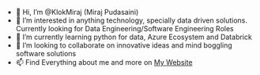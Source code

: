 - 👋 Hi, I’m @KlokMiraj (Miraj Pudasaini)
- 👀 I’m interested in anything technology, specially data driven solutions. Currently looking for Data Engineering/Software Engineering Roles
- 🌱 I’m currently learning python for data, Azure Ecosystem and Databrick 
- 💞️ I’m looking to collaborate on innovative ideas and mind boggling software solutions
- 📫 Find Everything about me and more on [My Website](https://miraj.com.np)

<!---
KlokMiraj/KlokMiraj is a ✨ special ✨ repository because its `README.md` (this file) appears on your GitHub profile.
You can click the Preview link to take a look at your changes.
--->
